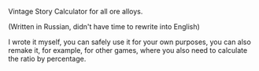 Vintage Story Calculator for all ore alloys. 

(Written in Russian, didn't have time to rewrite into English) 

I wrote it myself, you can safely use it for your own purposes, you can also remake it, for example, for other games, where you also need to calculate the ratio by percentage.
